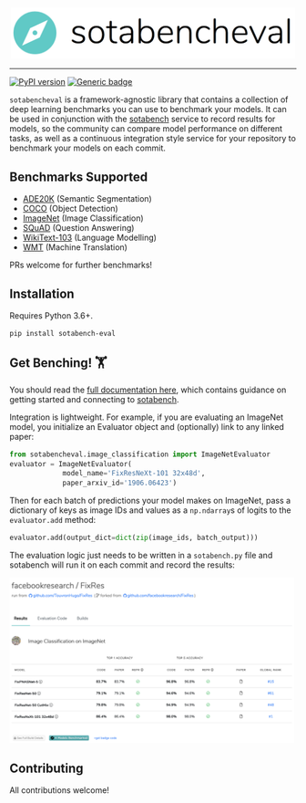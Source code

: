 <p align="center"><img width=500 src="/docs/docs/img/sotabencheval.png"></p>

--------------------------------------------------------------------------------

[![PyPI version](https://badge.fury.io/py/sotabencheval.svg)](https://badge.fury.io/py/sotabencheval) [![Generic badge](https://img.shields.io/badge/Documentation-Here-<COLOR>.svg)](https://paperswithcode.github.io/sotabench-eval/)

`sotabencheval` is a framework-agnostic library that contains a collection of deep learning benchmarks you can use to benchmark your models. It can be used in conjunction with the [sotabench](https://www.sotabench.com) service to record results for models, so the community can compare model performance on different tasks, as well as a continuous integration style service for your repository to benchmark your models on each commit.

## Benchmarks Supported

- [ADE20K](https://paperswithcode.github.io/sotabench-eval/ade20k/) (Semantic Segmentation)
- [COCO](https://paperswithcode.github.io/sotabench-eval/coco/) (Object Detection)
- [ImageNet](https://paperswithcode.github.io/sotabench-eval/imagenet/) (Image Classification)
- [SQuAD](https://paperswithcode.github.io/sotabench-eval/squad/) (Question Answering)
- [WikiText-103](https://paperswithcode.github.io/sotabench-eval/wikitext-103/) (Language Modelling)
- [WMT](https://paperswithcode.github.io/sotabench-eval/wmt/) (Machine Translation)

PRs welcome for further benchmarks! 

## Installation

Requires Python 3.6+. 

```bash
pip install sotabench-eval
```

## Get Benching! 🏋️

You should read the [full documentation here](https://paperswithcode.github.io/sotabench-eval/index.html), which contains guidance on getting started and connecting to [sotabench](https://www.sotabench.com).

Integration is lightweight. For example, if you are evaluating an ImageNet model, you initialize an Evaluator object and (optionally) link to any linked paper:

```python
from sotabencheval.image_classification import ImageNetEvaluator
evaluator = ImageNetEvaluator(
             model_name='FixResNeXt-101 32x48d',
             paper_arxiv_id='1906.06423')
```

Then for each batch of predictions your model makes on ImageNet, pass a dictionary of keys as image IDs and values as a `np.ndarray`s of logits to the `evaluator.add` method:

```python
evaluator.add(output_dict=dict(zip(image_ids, batch_output)))
```

The evaluation logic just needs to be written in a `sotabench.py` file and sotabench will run it on each commit and record the results:

<img width=500 src="/docs/docs/img/results.png">

## Contributing

All contributions welcome!



